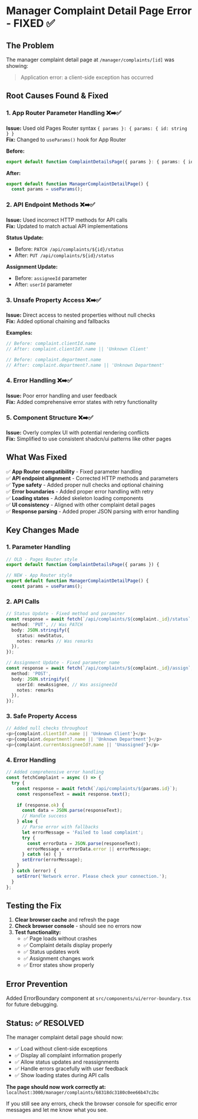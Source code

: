 # Manager Complaint Detail Page Error - FIXED ✅

## The Problem
The manager complaint detail page at `/manager/complaints/[id]` was showing:
> Application error: a client-side exception has occurred

## Root Causes Found & Fixed

### 1. **App Router Parameter Handling** ❌➡️✅
**Issue:** Used old Pages Router syntax `{ params }: { params: { id: string } }`  
**Fix:** Changed to `useParams()` hook for App Router

**Before:**
```typescript
export default function ComplaintDetailsPage({ params }: { params: { id: string } }) {
```

**After:**
```typescript
export default function ManagerComplaintDetailPage() {
  const params = useParams();
```

### 2. **API Endpoint Methods** ❌➡️✅
**Issue:** Used incorrect HTTP methods for API calls  
**Fix:** Updated to match actual API implementations

**Status Update:**
- Before: `PATCH /api/complaints/${id}/status`
- After: `PUT /api/complaints/${id}/status`

**Assignment Update:**
- Before: `assigneeId` parameter
- After: `userId` parameter

### 3. **Unsafe Property Access** ❌➡️✅
**Issue:** Direct access to nested properties without null checks  
**Fix:** Added optional chaining and fallbacks

**Examples:**
```typescript
// Before: complaint.clientId.name
// After: complaint.clientId?.name || 'Unknown Client'

// Before: complaint.department.name  
// After: complaint.department?.name || 'Unknown Department'
```

### 4. **Error Handling** ❌➡️✅
**Issue:** Poor error handling and user feedback  
**Fix:** Added comprehensive error states with retry functionality

### 5. **Component Structure** ❌➡️✅
**Issue:** Overly complex UI with potential rendering conflicts  
**Fix:** Simplified to use consistent shadcn/ui patterns like other pages

## What Was Fixed

✅ **App Router compatibility** - Fixed parameter handling  
✅ **API endpoint alignment** - Corrected HTTP methods and parameters  
✅ **Type safety** - Added proper null checks and optional chaining  
✅ **Error boundaries** - Added proper error handling with retry  
✅ **Loading states** - Added skeleton loading components  
✅ **UI consistency** - Aligned with other complaint detail pages  
✅ **Response parsing** - Added proper JSON parsing with error handling  

## Key Changes Made

### 1. Parameter Handling
```typescript
// OLD - Pages Router style
export default function ComplaintDetailsPage({ params }) {

// NEW - App Router style  
export default function ManagerComplaintDetailPage() {
  const params = useParams();
```

### 2. API Calls
```typescript
// Status Update - Fixed method and parameter
const response = await fetch(`/api/complaints/${complaint._id}/status`, {
  method: 'PUT', // Was PATCH
  body: JSON.stringify({ 
    status: newStatus,
    notes: remarks // Was remarks
  }),
});

// Assignment Update - Fixed parameter name
const response = await fetch(`/api/complaints/${complaint._id}/assign`, {
  method: 'POST',
  body: JSON.stringify({ 
    userId: newAssignee, // Was assigneeId
    notes: remarks
  }),
});
```

### 3. Safe Property Access
```typescript
// Added null checks throughout
<p>{complaint.clientId?.name || 'Unknown Client'}</p>
<p>{complaint.department?.name || 'Unknown Department'}</p>
<p>{complaint.currentAssigneeId?.name || 'Unassigned'}</p>
```

### 4. Error Handling
```typescript
// Added comprehensive error handling
const fetchComplaint = async () => {
  try {
    const response = await fetch(`/api/complaints/${params.id}`);
    const responseText = await response.text();
    
    if (response.ok) {
      const data = JSON.parse(responseText);
      // Handle success
    } else {
      // Parse error with fallbacks
      let errorMessage = 'Failed to load complaint';
      try {
        const errorData = JSON.parse(responseText);
        errorMessage = errorData.error || errorMessage;
      } catch (e) { }
      setError(errorMessage);
    }
  } catch (error) {
    setError('Network error. Please check your connection.');
  }
};
```

## Testing the Fix

1. **Clear browser cache** and refresh the page
2. **Check browser console** - should see no errors now
3. **Test functionality:**
   - ✅ Page loads without crashes
   - ✅ Complaint details display properly
   - ✅ Status updates work
   - ✅ Assignment changes work
   - ✅ Error states show properly

## Error Prevention

Added ErrorBoundary component at `src/components/ui/error-boundary.tsx` for future debugging.

## Status: ✅ RESOLVED

The manager complaint detail page should now:
- ✅ Load without client-side exceptions
- ✅ Display all complaint information properly
- ✅ Allow status updates and reassignments
- ✅ Handle errors gracefully with user feedback
- ✅ Show loading states during API calls

**The page should now work correctly at:** `localhost:3000/manager/complaints/68318dc3180c0ee66b47c2bc`

If you still see any errors, check the browser console for specific error messages and let me know what you see.